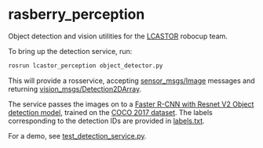 # rasberry_perception

Object detection and vision utilities for the [LCASTOR](https://github.com/LCAS/LCASTOR/) robocup team.

To bring up the detection service, run:

```bash
rosrun lcastor_perception object_detector.py
```

This will provide a rosservice, accepting [sensor_msgs/Image](https://docs.ros.org/en/noetic/api/sensor_msgs/html/msg/Image.html) messages and returning [vision_msgs/Detection2DArray](https://docs.ros.org/en/noetic/api/vision_msgs/html/msg/Detection2DArray.html).

The service passes the images on to a [Faster R-CNN with Resnet V2 Object detection model](https://tfhub.dev/tensorflow/faster_rcnn/inception_resnet_v2_640x640/1), trained on the [COCO 2017 dataset](https://cocodataset.org/#overview). The labels corresponding to the detection IDs are provided in [labels.txt](src/lcastor_perception/labels.txt).

For a demo, see [test_detection_service.py](test/test_detection_service.py).